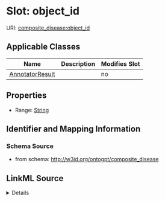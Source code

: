 

# Slot: object_id

URI: [composite_disease:object_id](http://w3id.org/ontogpt/composite_disease/object_id)



<!-- no inheritance hierarchy -->





## Applicable Classes

| Name | Description | Modifies Slot |
| --- | --- | --- |
| [AnnotatorResult](AnnotatorResult.md) |  |  no  |







## Properties

* Range: [String](String.md)





## Identifier and Mapping Information







### Schema Source


* from schema: http://w3id.org/ontogpt/composite_disease




## LinkML Source

<details>
```yaml
name: object_id
from_schema: http://w3id.org/ontogpt/composite_disease
rank: 1000
alias: object_id
owner: AnnotatorResult
domain_of:
- AnnotatorResult
range: string

```
</details>